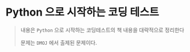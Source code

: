 # Python 으로 시작하는 코딩 테스트

> 내용은 `Python` 으로 시작하는 코딩테스트의 책 내용을 대략적으로 정리한다
>
> 문제는 `DMOJ` 에서 출제된 문제이다.
